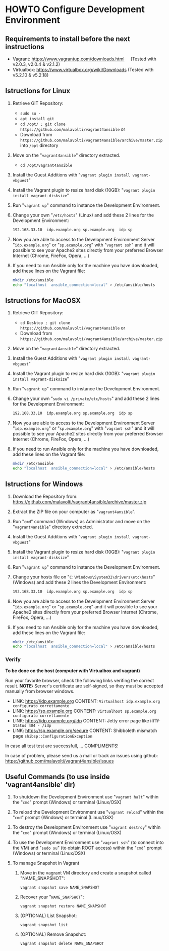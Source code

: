 # HOWTO Configure Development Environment

## Requirements to install before the next instructions
* Vagrant: https://www.vagrantup.com/downloads.html     (Tested with v2.0.3, v2.0.4 & v2.1.2)
* Virtualbox: https://www.virtualbox.org/wiki/Downloads (Tested with v5.2.10 & v5.2.18)

## Istructions for Linux
1. Retrieve GIT Repository:
   * ```sudo su -```
   * ```apt install git```
   * ```cd /opt/ ; git clone https://github.com/malavolti/vagrant4ansible``` 
   or
   * Download from ```https://github.com/malavolti/vagrant4ansible/archive/master.zip``` into ```/opt``` directory
2. Move on the "```vagrant4ansible```" directory extracted.
   * ```cd /opt/vagrant4ansible```
3. Install the Guest Additions with "```vagrant plugin install vagrant-vbguest```"
4. Install the Vagrant plugin to resize hard disk (10GB): "```vagrant plugin install vagrant-disksize```"
5. Run "```vagrant up```" command to instance the Development Environment.
6. Change your own "```/etc/hosts```" (Linux) and add these 2 lines for the Development Environment:
   ```bash
   192.168.33.10  idp.example.org sp.example.org  idp sp
   ```
7. Now you are able to access to the Development Environment Server "```idp.example.org```" or "```sp.example.org```" with "```vagrant ssh```" and it will possible to see your Apache2 sites directly from your preferred Browser Internet (Chrome, FireFox, Opera, ...)

8. If you need to run Ansible only for the machine you have downloaded, add these lines on the Vagrant file:
   ```bash
   mkdir /etc/ansible
   echo "localhost	ansible_connection=local" > /etc/ansible/hosts
   ```

## Istructions for MacOSX
1. Retrieve GIT Repository:
   * ```cd Desktop ; git clone https://github.com/malavolti/vagrant4ansible``` 
   or
   * Download from ```https://github.com/malavolti/vagrant4ansible/archive/master.zip```
2. Move on the "```vagrant4ansible```" directory extracted.
3. Install the Guest Additions with "```vagrant plugin install vagrant-vbguest```"
4. Install the Vagrant plugin to resize hard disk (10GB): "```vagrant plugin install vagrant-disksize```"
5. Run "```vagrant up```" command to instance the Development Environment.
6. Change your own "```sudo vi /private/etc/hosts```" and add these 2 lines for the Development Environment:
   ```bash
   192.168.33.10  idp.example.org sp.example.org  idp sp
   ```
7. Now you are able to access to the Development Environment Server "```idp.example.org```" or "```sp.example.org```" with "```vagrant ssh```" and it will possible to see your Apache2 sites directly from your preferred Browser Internet (Chrome, FireFox, Opera, ...)

8. If you need to run Ansible only for the machine you have downloaded, add these lines on the Vagrant file:
   ```bash
   mkdir /etc/ansible
   echo "localhost	ansible_connection=local" > /etc/ansible/hosts
   ```
   
## Istructions for Windows
1. Download the Repository from: https://github.com/malavolti/vagrant4ansible/archive/master.zip
2. Extract the ZIP file on your computer as "```vagrant4ansible```".
3. Run "```cmd```" command (Windows) as Administrator and move on the "```vagrant4ansible```" directory extracted.
4. Install the Guest Additions with "```vagrant plugin install vagrant-vbguest```"
5. Install the Vagrant plugin to resize hard disk (10GB): "```vagrant plugin install vagrant-disksize```"
6. Run "```vagrant up```" command to instance the Development Environment.
7. Change your hosts file on "```C:\Windows\System32\drivers\etc\hosts```" (Windows) and add these 2 lines the Development Environment:
   ```bash
   192.168.33.10  idp.example.org sp.example.org  idp sp
   ```
8. Now you are able to access to the Development Environment Server "```idp.example.org```" or "```sp.example.org```" and it will possible to see your Apache2 sites directly from your preferred Browser Internet (Chrome, FireFox, Opera, ...)

9. If you need to run Ansible only for the machine you have downloaded, add these lines on the Vagrant file:
   ```bash
   mkdir /etc/ansible
   echo "localhost	ansible_connection=local" > /etc/ansible/hosts
   ```
### Verify

**To be done on the host (computer with Virtualbox and vagrant)**

Run your favorite browser, check the following links verifing the correct result.
**NOTE:** Server's certificate are self-signed, so they must be accepted manually from browser windows.

* LINK: https://idp.example.org
  CONTENT: `Virtualhost idp.example.org configurato correttamente`
* LINK: https://sp.example.org
  CONTENT: `Virtualhost sp.example.org configurato correttamente`
* LINK: https://idp.example.org/idp
  CONTENT: Jetty error page like `HTTP Status 404 - /idp`
* LINK: https://sp.example.org/secure
  CONTENT: Shibboleth mismatch page `shibsp::ConfigurationException`

In case all test test are successfull, ... COMPLIMENTS! 

In case of problem, please send us a mail or track an issues using github:
  https://github.com/malavolti/vagrant4ansible/issues

## Useful Commands (to use inside 'vagrant4ansible' dir)
1. To shutdown the Development Environment use "```vagrant halt```" within the "```cmd```" prompt (Windows) or terminal (Linux/OSX)

2. To reload the Development Environment use "```vagrant reload```" within the "```cmd```" prompt (Windows) or terminal (Linux/OSX)

3. To destroy the Development Environment use "```vagrant destroy```" within the "```cmd```" prompt (Windows) or terminal (Linux/OSX)

4. To use the Development Environment use "```vagrant ssh```" (to connect into the VM) and "```sudo su```" (to obtain ROOT access) within the "```cmd```" prompt (Windows) or terminal (Linux/OSX)

5. To manage Snapshot in Vagrant
   1. Move in the vagrant VM directory and create a snapshot called "NAME_SNAPSHOT":

      ```vagrant snapshot save NAME_SNAPSHOT```

   2. Recover your "```NAME_SNAPSHOT```":

      ```vagrant snapshot restore NAME_SNAPSHOT```

   3. (OPTIONAL) List Snapshot:

      ```vagrant snapshot list```

   4. (OPTIONAL) Remove Snapshot:

      ```vagrant snapshot delete NAME_SNAPSHOT```

